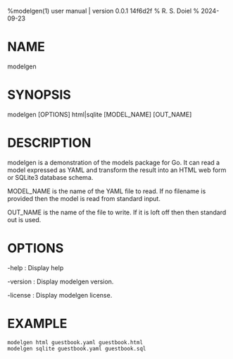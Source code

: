 %modelgen(1) user manual | version 0.0.1 14f6d2f
% R. S. Doiel
% 2024-09-23

# NAME

modelgen 

# SYNOPSIS

modelgen [OPTIONS] html|sqlite [MODEL_NAME] [OUT_NAME]

# DESCRIPTION

modelgen is a demonstration of the models package for Go.  It can read
a model expressed as YAML and transform the result into an HTML web form
or SQLite3 database schema.

MODEL_NAME is the name of the YAML file to read. If no filename is provided
then the model is read from standard input.

OUT_NAME is the name of the file to write. If it is loft off then
then standard out is used.

# OPTIONS

-help
: Display help

-version
: Display modelgen version.

-license
: Display modelgen license.

# EXAMPLE

~~~
modelgen html guestbook.yaml guestbook.html
modelgen sqlite guestbook.yaml guestbook.sql
~~~



